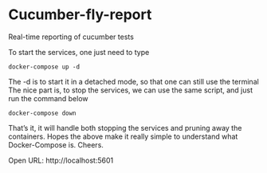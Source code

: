 # Cucumber-fly-report
Real-time reporting of cucumber tests

To start the services, one just need to type
```docker
docker-compose up -d
```
The -d is to start it in a detached mode, so that one can still use the terminal
The nice part is, to stop the services, we can use the same script, and just run the command below
```docker
docker-compose down 
```

That’s it, it will handle both stopping the services and pruning away the containers.
Hopes the above make it really simple to understand what Docker-Compose is. Cheers.

Open URL: http://localhost:5601
